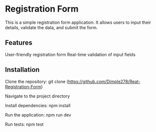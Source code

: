 # Registration Form
This is a simple registration form application. It allows users to input their details, validate the data, and submit the form.
## Features
User-friendly registration form
Real-time validation of input fields
## Installation
Clone the repository:
git clone (https://github.com/Dimple278/Reat-Registration-Form)

Navigate to the project directory

Install dependencies:
npm install

Run the application:
npm run dev

Run tests:
npm test
